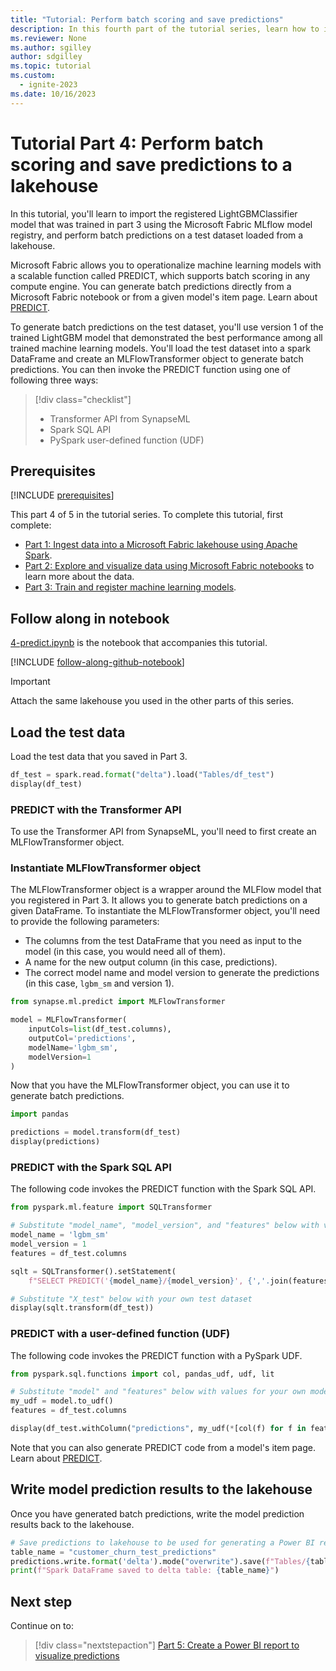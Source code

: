 ```yaml
---
title: "Tutorial: Perform batch scoring and save predictions"
description: In this fourth part of the tutorial series, learn how to import a trained and registered model and perform batch predictions on a test dataset.
ms.reviewer: None
ms.author: sgilley
author: sdgilley
ms.topic: tutorial
ms.custom:
  - ignite-2023
ms.date: 10/16/2023
---
```


# Tutorial Part 4: Perform batch scoring and save predictions to a lakehouse

In this tutorial, you'll learn to import the registered LightGBMClassifier model that was trained in part 3 using the Microsoft Fabric MLflow model registry, and perform batch predictions on a test dataset loaded from a lakehouse.



Microsoft Fabric allows you to operationalize machine learning models with a scalable function called PREDICT, which supports batch scoring in any compute engine. You can generate batch predictions directly from a Microsoft Fabric notebook or from a given model's item page. Learn about [PREDICT](https://aka.ms/fabric-predict).  

To generate batch predictions on the test dataset, you'll use version 1 of the trained LightGBM model that demonstrated the best performance among all trained machine learning models. You'll load the test dataset into a spark DataFrame and create an MLFlowTransformer object to generate batch predictions. You can then invoke the PREDICT function using one of following three ways:

> [!div class="checklist"]
>
> * Transformer API from SynapseML
> * Spark SQL API
> * PySpark user-defined function (UDF)

## Prerequisites

[!INCLUDE [prerequisites](./includes/prerequisites.md)]

This part 4 of 5 in the tutorial series. To complete this tutorial, first complete:

* [Part 1: Ingest data into a Microsoft Fabric lakehouse using Apache Spark](tutorial-data-science-ingest-data.md).  
* [Part 2: Explore and visualize data using Microsoft Fabric notebooks](tutorial-data-science-explore-notebook.md) to learn more about the data.
* [Part 3: Train and register machine learning models](tutorial-data-science-train-models.md).

## Follow along in notebook

[4-predict.ipynb](https://github.com/microsoft/fabric-samples/blob/main/docs-samples/data-science/data-science-tutorial/4-predict.ipynb) is the notebook that accompanies this tutorial.

[!INCLUDE [follow-along-github-notebook](./includes/follow-along-github-notebook.md)]

> [!IMPORTANT]
> Attach the same lakehouse you used in the other parts of this series.

<!-- nbstart https://raw.githubusercontent.com/sdgilley/fabric-samples/sdg-new-happy-path/docs-samples/data-science/data-science-tutorial/4-predict.ipynb -->

## Load the test data

Load the test data that you saved in Part 3.


```python
df_test = spark.read.format("delta").load("Tables/df_test")
display(df_test)
```

### PREDICT with the Transformer API

To use the Transformer API from SynapseML, you'll need to first create an MLFlowTransformer object.

### Instantiate MLFlowTransformer object

The MLFlowTransformer object is a wrapper around the MLFlow model that you registered in Part 3. It allows you to generate batch predictions on a given DataFrame. To instantiate the MLFlowTransformer object, you'll need to provide the following parameters:

- The columns from the test DataFrame that you need as input to the model (in this case, you would need all of them).
- A name for the new output column (in this case, predictions).
- The correct model name and model version to generate the predictions (in this case, `lgbm_sm` and version 1).


```python
from synapse.ml.predict import MLFlowTransformer

model = MLFlowTransformer(
    inputCols=list(df_test.columns),
    outputCol='predictions',
    modelName='lgbm_sm',
    modelVersion=1
)
```

Now that you have the MLFlowTransformer object, you can use it to generate batch predictions.


```python
import pandas

predictions = model.transform(df_test)
display(predictions)
```

### PREDICT with the Spark SQL API

The following code invokes the PREDICT function with the Spark SQL API.

```python
from pyspark.ml.feature import SQLTransformer 

# Substitute "model_name", "model_version", and "features" below with values for your own model name, model version, and feature columns
model_name = 'lgbm_sm'
model_version = 1
features = df_test.columns

sqlt = SQLTransformer().setStatement( 
    f"SELECT PREDICT('{model_name}/{model_version}', {','.join(features)}) as predictions FROM __THIS__")

# Substitute "X_test" below with your own test dataset
display(sqlt.transform(df_test))
```

### PREDICT with a user-defined function (UDF)

The following code invokes the PREDICT function with a PySpark UDF.

```python
from pyspark.sql.functions import col, pandas_udf, udf, lit

# Substitute "model" and "features" below with values for your own model name and feature columns
my_udf = model.to_udf()
features = df_test.columns

display(df_test.withColumn("predictions", my_udf(*[col(f) for f in features])))
```
Note that you can also generate PREDICT code from a model's item page. Learn about [PREDICT](https://aka.ms/fabric/predict-from-model-item).

## Write model prediction results to the lakehouse

Once you have generated batch predictions, write the model prediction results back to the lakehouse.  

```python
# Save predictions to lakehouse to be used for generating a Power BI report
table_name = "customer_churn_test_predictions"
predictions.write.format('delta').mode("overwrite").save(f"Tables/{table_name}")
print(f"Spark DataFrame saved to delta table: {table_name}")
```

<!-- nbend -->


## Next step

Continue on to:

> [!div class="nextstepaction"]
> [Part 5: Create a Power BI report to visualize predictions](tutorial-data-science-create-report.md)

